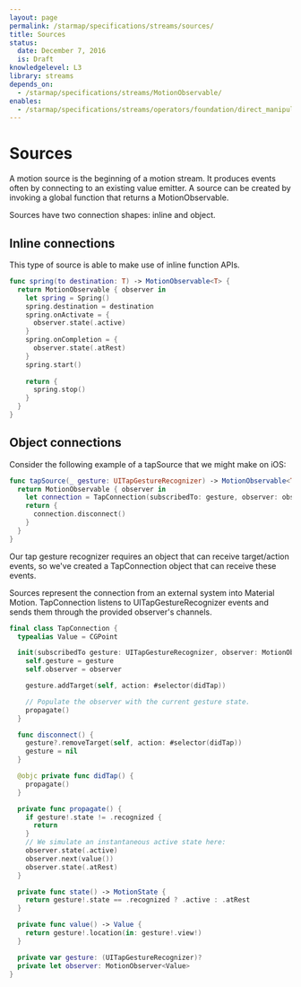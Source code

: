 ```yaml
---
layout: page
permalink: /starmap/specifications/streams/sources/
title: Sources
status:
  date: December 7, 2016
  is: Draft
knowledgelevel: L3
library: streams
depends_on:
  - /starmap/specifications/streams/MotionObservable/
enables:
  - /starmap/specifications/streams/operators/foundation/direct_manipulation/
---
```


# Sources

A motion source is the beginning of a motion stream. It produces events often by connecting
to an existing value emitter. A source can be created by invoking a global function that
returns a MotionObservable.

Sources have two connection shapes: inline and object.

## Inline connections

This type of source is able to make use of inline function APIs.

```swift
func spring(to destination: T) -> MotionObservable<T> {
  return MotionObservable { observer in
    let spring = Spring()
    spring.destination = destination
    spring.onActivate = {
      observer.state(.active)
    }
    spring.onCompletion = {
      observer.state(.atRest)
    }
    spring.start()
    
    return {
      spring.stop()
    }
  }
}
```

## Object connections

Consider the following example of a tapSource that we might make on iOS:

```swift
func tapSource(_ gesture: UITapGestureRecognizer) -> MotionObservable<TapSubscription.Value> {
  return MotionObservable { observer in
    let connection = TapConnection(subscribedTo: gesture, observer: observer)
    return {
      connection.disconnect()
    }
  }
}
```

Our tap gesture recognizer requires an object that can receive target/action events, so we've
created a TapConnection object that can receive these events.

Sources represent the connection from an external system into Material Motion.
TapConnection listens to UITapGestureRecognizer events and sends them through the provided
observer's channels.

```swift
final class TapConnection {
  typealias Value = CGPoint

  init(subscribedTo gesture: UITapGestureRecognizer, observer: MotionObserver<Value>) {
    self.gesture = gesture
    self.observer = observer

    gesture.addTarget(self, action: #selector(didTap))

    // Populate the observer with the current gesture state.
    propagate()
  }

  func disconnect() {
    gesture?.removeTarget(self, action: #selector(didTap))
    gesture = nil
  }

  @objc private func didTap() {
    propagate()
  }

  private func propagate() {
    if gesture!.state != .recognized {
      return
    }
    // We simulate an instantaneous active state here:
    observer.state(.active)
    observer.next(value())
    observer.state(.atRest)
  }

  private func state() -> MotionState {
    return gesture!.state == .recognized ? .active : .atRest
  }

  private func value() -> Value {
    return gesture!.location(in: gesture!.view!)
  }

  private var gesture: (UITapGestureRecognizer)?
  private let observer: MotionObserver<Value>
}
```
